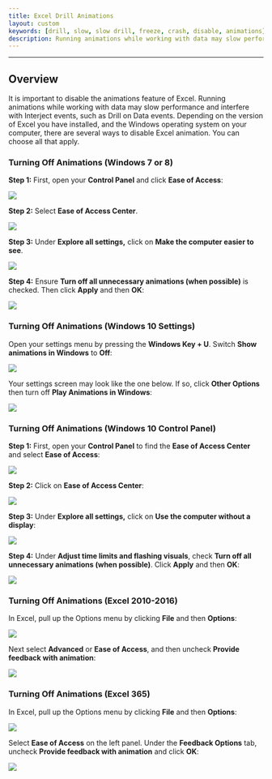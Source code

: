 ```yaml
---
title: Excel Drill Animations
layout: custom
keywords: [drill, slow, slow drill, freeze, crash, disable, animations]
description: Running animations while working with data may slow performance and interfere with Interject events, such as Drill on Data events.
---
```

* * *

## Overview

It is important to disable the animations feature of Excel. Running animations while working with data may slow performance and interfere with Interject events, such as Drill on Data events. Depending on the version of Excel you have installed, and the Windows operating system on your computer, there are several ways to disable Excel animation. You can choose all that apply.

### Turning Off Animations (Windows 7 or 8)

**Step 1:** First, open your **Control Panel** and click **Ease of Access**:

![](/images/Excel-Animation/EaseOfAccessWin8.png)
<br>

**Step 2:** Select **Ease of Access Center**.

![](/images/Excel-Animation/EaseOfAccessCenterWin8.png)
<br>

**Step 3:** Under **Explore all settings,** click on **Make the computer easier to see**.

![](/images/Excel-Animation/MakeComputerEasierWin8.png)
<br>

**Step 4:** Ensure **Turn off all unnecessary animations (when possible)** is checked. Then click **Apply** and then **OK**:

![](/images/Excel-Animation/TurnOffAnimationsWin8.png)
<br>

### Turning Off Animations (Windows 10 Settings)

Open your settings menu by pressing the **Windows Key + U**. Switch **Show animations in Windows** to **Off**:

![](/images/Excel-Animation/05.png)
<br>

Your settings screen may look like the one below. If so, click **Other Options** then turn off **Play Animations in Windows**:

![](/images/Excel-Animation/07.jpg)
<br>

### Turning Off Animations (Windows 10 Control Panel)

**Step 1:** First, open your **Control Panel** to find the **Ease of Access Center** and select **Ease of Access**:

![](/images/Excel-Animation/01.jpg)
<br>

**Step 2:** Click on **Ease of Access Center**:

![](/images/Excel-Animation/02.jpg)
<br>

**Step 3:** Under **Explore all settings,** click on **Use the computer without a display**:

![](/images/Excel-Animation/03.jpg)
<br>

**Step 4:** Under **Adjust time limits and flashing visuals**, check **Turn off all unnecessary animations (when possible)**. Click **Apply** and then **OK**:

![](/images/Excel-Animation/04.jpg)
<br>

### Turning Off Animations (Excel 2010-2016)

In Excel, pull up the Options menu by clicking **File** and then **Options**:

![](/images/Excel-Animation/FileOptionsExcel2010.png)
<br>

Next select **Advanced** or **Ease of Access**, and then uncheck **Provide feedback with animation**:

![](/images/Excel-Animation/06.jpg)
<br>

### Turning Off Animations (Excel 365)

In Excel, pull up the Options menu by clicking **File** and then **Options**:

![](/images/Excel-Animation/FileOptionsExcel365.png)
<br>

Select **Ease of Access** on the left panel. Under the **Feedback Options** tab, uncheck **Provide feedback with animation** and click **OK**:

![](/images/Excel-Animation/13.jpg)
<br>
